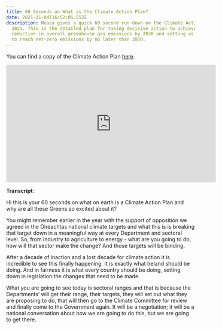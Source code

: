 ```yaml
---
title: 60 Seconds on What is the Climate Action Plan?
date: 2021-11-04T16:52:05.553Z
description: Neasa gives a quick 60 second run-down on the Climate Action Plan
  2021. This is the detailed plan for taking decisive action to achieve a 51%
  reduction in overall greenhouse gas emissions by 2030 and setting us on a path
  to reach net-zero emissions by no later than 2050.
---
```

You can find a copy of the Climate Action Plan [here](https://assets.gov.ie/203558/f06a924b-4773-4829-ba59-b0feec978e40.pdf).

<iframe width="560" height="315" src="https://www.youtube.com/embed/fgQIuKXuCPM" title="YouTube video player" frameborder="0" allow="accelerometer; autoplay; clipboard-write; encrypted-media; gyroscope; picture-in-picture" allowfullscreen></iframe>

**Transcript**:

Hi this is your 60 seconds on what on earth is a Climate Action Plan and why are all these Greens so excited about it?

You might remember earlier in the year with the support of opposition we agreed in the Oireachtas national climate targets and what this is is breaking that target down in a meaningful way at every Department and sectoral level. So, from industry to agriculture to energy - what are you going to do, how will that sector make the change? And those targets will be binding.

After a decade of inaction and a lost decade for climate action it is incredible to see this finally happening. It is exactly what Ireland should be doing. And in fairness it is what every country should be doing, setting down in legislation the changes that need to be made.

What you are going to see today is sectoral ranges and that is because the Departments’ will get their range, their targets, they will set out what they are proposing to do, that will then go to the Climate Committee for review and finally come to the Government again. It will be a negotiation; it will be a national conversation about how we are going to do this, but we are going to get there.